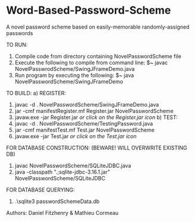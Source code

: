 # Word-Based-Password-Scheme
A novel password scheme based on easily-memorable randomly-assigned passwords

TO RUN:
  1.  Compile code from directory containing NovelPasswordScheme file
  2.  Execute the following to compile from command line:
    $~  javac NovelPasswrodScheme/SwingJFrameDemo.java
  3.  Run program by executing the following:
    $~  java NovelPasswordScheme/SwingJFrameDemo

TO BUILD:
  a)  REGISTER:
  1.  javac -d . NovelPasswordScheme/SwingJFrameDemo.java
  2.  jar -cmf manifestRegister.mf Register.jar NovelPasswordScheme
  3.  javaw.exe -jar Register.jar  *or click on the Register.jar icon*
  b)  TEST:
  1.  javac -d . NovelPasswordScheme/TestingPassword.java
  2.  jar -cmf manifestTest.mf Test.jar NovelPasswordScheme
  3.  javaw.exe -jar Test.jar  *or click on the Test.jar icon*
  
FOR DATABASE CONSTRUCTION: (BEWARE! WILL OVERWRITE EXISTING DB)
  1.  javac NovelPasswordScheme/SQLiteJDBC.java
  2.  java -classpath ".;sqlite-jdbc-3.16.1.jar" NovelPasswordScheme/SQLiteJDBC

FOR DATABASE QUERYING:
  1.  .\sqlite3 passwordSchemeData.db
  
Authors: Daniel Fitzhenry & Mathieu Cormeau
